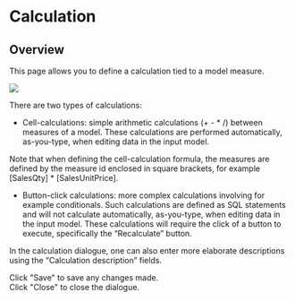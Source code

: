 # Calculation

## Overview
This page allows you to define a calculation tied to a model measure.
<br/>

![](https://profitbasedocs.blob.core.windows.net/plannerimages/calculation.JPG)

There are two types of calculations:<br/>

-	Cell-calculations: simple arithmetic calculations (+ - * /) between measures of a model. These calculations are performed automatically, as-you-type, when editing data in the input model.<br/>

Note that when defining the cell-calculation formula, the measures are defined by the measure id enclosed in square brackets, for example [SalesQty] * [SalesUnitPrice].<br/>

-	Button-click calculations: more complex calculations involving for example conditionals. Such calculations are defined as SQL statements and will not calculate automatically, as-you-type, when editing data in the input model. These calculations will require the click of a button to execute, specifically the “Recalculate” button.<br/>

In the calculation dialogue, one can also enter more elaborate descriptions using the “Calculation description” fields.<br/>

Click "Save" to save any changes made.<br/>
Click "Close" to close the dialogue.

<br/>


